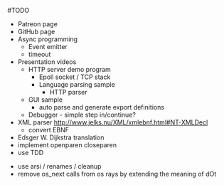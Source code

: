 #TODO
- Patreon page 
- GitHub page 
- Async programming
  - Event emitter
  - timeout
- Presentation videos
  - HTTP server demo program
    - Epoll socket / TCP stack
    - Language parsing sample
      - HTTP parser
  - GUI sample
    - auto parse and generate export definitions
  - Debugger - simple step in/continue?
- XML parser http://www.jelks.nu/XML/xmlebnf.html#NT-XMLDecl
  - convert EBNF
- Edsger W. Dijkstra translation
- implement openparen closeparen  
- use TDD
+ use arsi / renames / cleanup
+ remove os_next calls from os rays by extending the meaning of dOt
